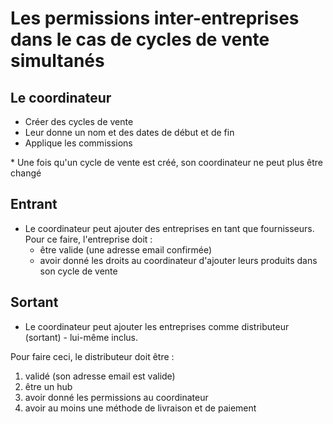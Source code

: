 # Les permissions inter-entreprises dans le cas de cycles de vente simultanés

## Le coordinateur

* Créer des cycles de vente
* Leur donne un nom et des dates de début et de fin
* Applique les commissions

\* Une fois qu'un cycle de vente est créé, son coordinateur ne peut plus être changé

## Entrant

* Le coordinateur peut ajouter des entreprises en tant que fournisseurs. Pour ce faire, l'entreprise doit :
  * être valide \(une adresse email confirmée\)
  * avoir donné les droits au coordinateur d'ajouter leurs produits dans son cycle de vente

## Sortant

* Le coordinateur peut ajouter les entreprises comme distributeur \(sortant\) - lui-même inclus.

Pour faire ceci, le distributeur doit être :

1. validé \(son adresse email est valide\)
2. être un hub
3. avoir donné les permissions au coordinateur
4. avoir au moins une méthode de livraison et de paiement

